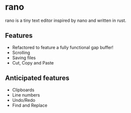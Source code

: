 # rano

rano is a tiny text editor inspired by nano and written in rust.

## Features
- Refactored to feature a fully functional gap buffer!
- Scrolling
- Saving files
- Cut, Copy and Paste

## Anticipated features
- Clipboards
- Line numbers
- Undo/Redo
- Find and Replace
